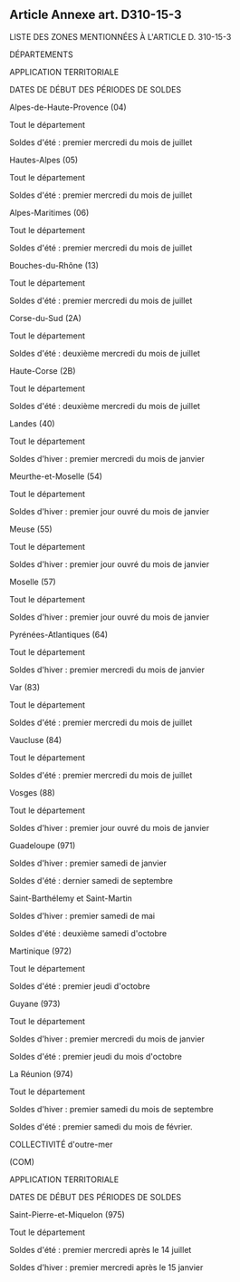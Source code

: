 Article Annexe art. D310-15-3
----
LISTE DES ZONES MENTIONNÉES À L'ARTICLE D. 310-15-3


DÉPARTEMENTS

APPLICATION TERRITORIALE


DATES DE DÉBUT DES PÉRIODES DE SOLDES

Alpes-de-Haute-Provence (04)


Tout le département

Soldes d'été : premier mercredi du mois de juillet

Hautes-Alpes (05)


Tout le département

Soldes d'été : premier mercredi du mois de juillet

Alpes-Maritimes (06)


Tout le département

Soldes d'été : premier mercredi du mois de juillet

Bouches-du-Rhône (13)


Tout le département

Soldes d'été : premier mercredi du mois de juillet

Corse-du-Sud (2A)


Tout le département

Soldes d'été : deuxième mercredi du mois de juillet

Haute-Corse (2B)


Tout le département

Soldes d'été : deuxième mercredi du mois de juillet

Landes (40)


Tout le département

Soldes d'hiver : premier mercredi du mois de janvier

Meurthe-et-Moselle (54)


Tout le département

Soldes d'hiver : premier jour ouvré du mois de janvier

Meuse (55)


Tout le département

Soldes d'hiver : premier jour ouvré du mois de janvier

Moselle (57)


Tout le département

Soldes d'hiver : premier jour ouvré du mois de janvier

Pyrénées-Atlantiques (64)


Tout le département

Soldes d'hiver : premier mercredi du mois de janvier

Var (83)


Tout le département

Soldes d'été : premier mercredi du mois de juillet

Vaucluse (84)


Tout le département

Soldes d'été : premier mercredi du mois de juillet

Vosges (88)


Tout le département

Soldes d'hiver : premier jour ouvré du mois de janvier

Guadeloupe (971)

Soldes d'hiver : premier samedi de janvier

Soldes d'été : dernier samedi de septembre


Saint-Barthélemy et Saint-Martin

Soldes d'hiver : premier samedi de mai

Soldes d'été : deuxième samedi d'octobre

Martinique (972)


Tout le département

Soldes d'été : premier jeudi d'octobre

Guyane (973)


Tout le département

Soldes d'hiver : premier mercredi du mois de janvier

Soldes d'été : premier jeudi du mois d'octobre

La Réunion (974)


Tout le département

Soldes d'hiver : premier samedi du mois de septembre

Soldes d'été : premier samedi du mois de février.

COLLECTIVITÉ d'outre-mer

(COM)


APPLICATION TERRITORIALE

DATES DE DÉBUT DES PÉRIODES DE SOLDES

Saint-Pierre-et-Miquelon (975)


Tout le département

Soldes d'été : premier mercredi après le 14 juillet

Soldes d'hiver : premier mercredi après le 15 janvier
